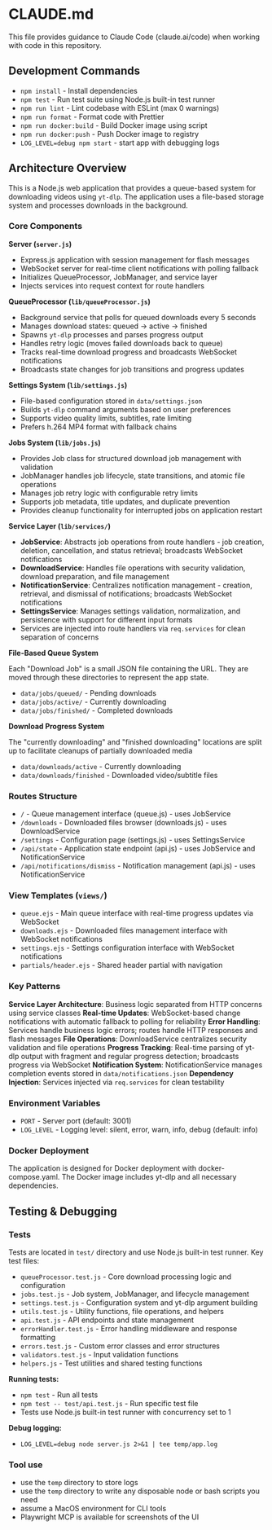 # CLAUDE.md

This file provides guidance to Claude Code (claude.ai/code) when working with code in this repository.

## Development Commands

- `npm install` - Install dependencies
- `npm test` - Run test suite using Node.js built-in test runner
- `npm run lint` - Lint codebase with ESLint (max 0 warnings)
- `npm run format` - Format code with Prettier
- `npm run docker:build` - Build Docker image using script
- `npm run docker:push` - Push Docker image to registry
- `LOG_LEVEL=debug npm start` - start app with debugging logs

## Architecture Overview

This is a Node.js web application that provides a queue-based system for downloading videos using `yt-dlp`. The application uses a file-based storage system and processes downloads in the background.

### Core Components

**Server (`server.js`)**

- Express.js application with session management for flash messages
- WebSocket server for real-time client notifications with polling fallback
- Initializes QueueProcessor, JobManager, and service layer
- Injects services into request context for route handlers

**QueueProcessor (`lib/queueProcessor.js`)**

- Background service that polls for queued downloads every 5 seconds
- Manages download states: queued → active → finished
- Spawns `yt-dlp` processes and parses progress output
- Handles retry logic (moves failed downloads back to queue)
- Tracks real-time download progress and broadcasts WebSocket notifications
- Broadcasts state changes for job transitions and progress updates

**Settings System (`lib/settings.js`)**

- File-based configuration stored in `data/settings.json`
- Builds `yt-dlp` command arguments based on user preferences
- Supports video quality limits, subtitles, rate limiting
- Prefers h.264 MP4 format with fallback chains

**Jobs System (`lib/jobs.js`)**

- Provides Job class for structured download job management with validation
- JobManager handles job lifecycle, state transitions, and atomic file operations
- Manages job retry logic with configurable retry limits
- Supports job metadata, title updates, and duplicate prevention
- Provides cleanup functionality for interrupted jobs on application restart

**Service Layer (`lib/services/`)**

- **JobService**: Abstracts job operations from route handlers - job creation, deletion, cancellation, and status retrieval; broadcasts WebSocket notifications
- **DownloadService**: Handles file operations with security validation, download preparation, and file management
- **NotificationService**: Centralizes notification management - creation, retrieval, and dismissal of notifications; broadcasts WebSocket notifications
- **SettingsService**: Manages settings validation, normalization, and persistence with support for different input formats
- Services are injected into route handlers via `req.services` for clean separation of concerns

**File-Based Queue System**

Each "Download Job" is a small JSON file containing the URL. They are moved through these directories to represent the app state.

- `data/jobs/queued/` - Pending downloads
- `data/jobs/active/` - Currently downloading
- `data/jobs/finished/` - Completed downloads

**Download Progress System**

The "currently downloading" and "finished downloading" locations are split up to facilitate cleanups of partially downloaded media

- `data/downloads/active` - Currently downloading
- `data/downloads/finished` - Downloaded video/subtitle files

### Routes Structure

- `/` - Queue management interface (queue.js) - uses JobService
- `/downloads` - Downloaded files browser (downloads.js) - uses DownloadService
- `/settings` - Configuration page (settings.js) - uses SettingsService
- `/api/state` - Application state endpoint (api.js) - uses JobService and NotificationService
- `/api/notifications/dismiss` - Notification management (api.js) - uses NotificationService

### View Templates (`views/`)

- `queue.ejs` - Main queue interface with real-time progress updates via WebSocket
- `downloads.ejs` - Downloaded files management interface with WebSocket notifications
- `settings.ejs` - Settings configuration interface with WebSocket notifications
- `partials/header.ejs` - Shared header partial with navigation

### Key Patterns

**Service Layer Architecture**: Business logic separated from HTTP concerns using service classes
**Real-time Updates**: WebSocket-based change notifications with automatic fallback to polling for reliability
**Error Handling**: Services handle business logic errors; routes handle HTTP responses and flash messages
**File Operations**: DownloadService centralizes security validation and file operations
**Progress Tracking**: Real-time parsing of yt-dlp output with fragment and regular progress detection; broadcasts progress via WebSocket
**Notification System**: NotificationService manages completion events stored in `data/notifications.json`
**Dependency Injection**: Services injected via `req.services` for clean testability

### Environment Variables

- `PORT` - Server port (default: 3001)
- `LOG_LEVEL` - Logging level: silent, error, warn, info, debug (default: info)

### Docker Deployment

The application is designed for Docker deployment with docker-compose.yaml. The Docker image includes yt-dlp and all necessary dependencies.

## Testing & Debugging

### Tests

Tests are located in `test/` directory and use Node.js built-in test runner. Key test files:

- `queueProcessor.test.js` - Core download processing logic and configuration
- `jobs.test.js` - Job system, JobManager, and lifecycle management
- `settings.test.js` - Configuration system and yt-dlp argument building
- `utils.test.js` - Utility functions, file operations, and helpers
- `api.test.js` - API endpoints and state management
- `errorHandler.test.js` - Error handling middleware and response formatting
- `errors.test.js` - Custom error classes and error structures
- `validators.test.js` - Input validation functions
- `helpers.js` - Test utilities and shared testing functions

**Running tests:**

- `npm test` - Run all tests
- `npm test -- test/api.test.js` - Run specific test file
- Tests use Node.js built-in test runner with concurrency set to 1

**Debug logging:**

- `LOG_LEVEL=debug node server.js 2>&1 | tee temp/app.log`

### Tool use

- use the `temp` directory to store logs
- use the `temp` directory to write any disposable node or bash scripts you need
- assume a MacOS environment for CLI tools
- Playwright MCP is available for screenshots of the UI
